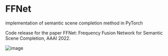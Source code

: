 # FFNet
implementation of semantic scene completion method in PyTorch

Code release for the paper FFNet: Frequency Fusion Network for Semantic Scene Completion, AAAI 2022.



![image](https://user-images.githubusercontent.com/95407876/144421654-33cde69e-3489-4bc5-9307-1d20b6820571.png)


